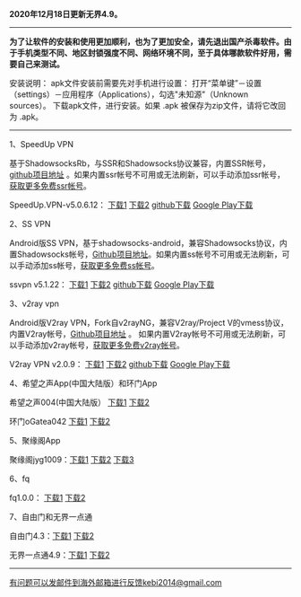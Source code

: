 **2020年12月18日更新无界4.9。**

***

**为了让软件的安装和使用更加顺利，也为了更加安全，请先退出国产杀毒软件。由于手机类型不同、地区封锁强度不同、网络环境不同，至于具体哪款软件好用，需要自己来测试。**

安装说明：
apk文件安装前需要先对手机进行设置： 打开“菜单键”－设置（settings）－应用程序（Applications），勾选"未知源"（Unknown sources）。
下载apk文件，进行安装。如果 .apk 被保存为zip文件，请将它改回为 .apk。

***

1、SpeedUp VPN

基于ShadowsocksRb，与SSR和Shadowsocks协议兼容，内置SSR帐号，[github项目地址](https://github.com/bannedbook/SpeedUp.VPN/releases) 。如果内置ssr帐号不可用或无法刷新，可以手动添加ssr帐号，[获取更多免费ssr帐号](https://github.com/Alvin9999/new-pac/wiki/ss%E5%85%8D%E8%B4%B9%E8%B4%A6%E5%8F%B7)。

SpeedUp.VPN-v5.0.6.12：
[下载1](https://tr51.free4444.xyz/android/SpeedUp.VPN-v5.0.6.12.apk) 
[下载2](https://tr71.free4444.xyz/SpeedUp.VPN-v5.0.6.12.apk) 
[github下载](https://github.com/bannedbook/SpeedUp.VPN/releases/download/v5.0.6.12/SpeedUp.VPN-v5.0.6.12.apk) 
[Google Play下载](https://play.google.com/store/apps/details?id=free.ssr.proxy.SpeedUp.VPN) 

2、SS VPN

Android版SS VPN，基于shadowsocks-android，兼容Shadowsocks协议，内置Shadowsocks帐号，[Github项目地址](https://github.com/bannedbook/ssvpn/releases)。如果内置ss帐号不可用或无法刷新，可以手动添加ss帐号，[获取更多免费ss帐号](https://github.com/Alvin9999/new-pac/wiki/ss%E5%85%8D%E8%B4%B9%E8%B4%A6%E5%8F%B7)。

ssvpn v5.1.22：
[下载1](https://tr51.free4444.xyz/android/ssvpn-v5.1.22.apk) 
[下载2](https://tr71.free4444.xyz/ssvpn-v5.1.22.apk) 
[github下载](https://github.com/bannedbook/ssvpn/releases/download/v5.1.22/android-ssvpn-universal-release.apk) 
[Google Play下载](https://play.google.com/store/apps/details?id=free.shadowsocks.proxy.VPN)


3、v2ray vpn

Android版V2ray VPN，Fork自v2rayNG，兼容V2ray/Project V的vmess协议，内置V2ray帐号，[Github项目地址](https://github.com/bannedbook/v2ray.vpn/releases) 。 如果内置V2ray帐号不可用或无法刷新，可以手动添加v2ray帐号，[获取更多免费v2ray帐号](https://github.com/Alvin9999/new-pac/wiki/v2ray%E5%85%8D%E8%B4%B9%E8%B4%A6%E5%8F%B7)。

V2ray VPN v2.0.9：
[下载1](https://tr51.free4444.xyz/android/v2ray.vpn-v2.0.9.apk) 
[下载2](https://tr71.free4444.xy/v2ray.vpn-v2.0.9.apk) 
[github下载](https://github.com/bannedbook/v2ray.vpn/releases/download/v2.0.9/v2ray.vpn-universal-release.apk) 
[Google Play下载](https://play.google.com/store/apps/details?id=free.shadowsocks.proxy.VPN)


4、希望之声App(中国大陆版）和环门App

希望之声004(中国大陆版）  [下载1](https://tr51.free4444.xyz/oHopea004.apk)   [下载2](https://tr71.free4444.xyz/oHopea004.apk)

环门oGatea042 [下载1](https://tr51.free4444.xyz/ogatea042.apk)  [下载2](https://tr71.free4444.xyz/ogatea042.apk)

5、聚缘阁App

聚缘阁jyg1009：[下载1](https://gitlab.com/juyuange/2/-/raw/master/jyg1009.apk)  [下载2](https://tr51.free4444.xyz/android/jyg1009.apk) 
[下载3](https://tr71.free4444.xyz/jyg1009.apk) 

6、fq

fq1.0.0： [下载1](https://tr51.free4444.xyz/android/fq.apk) 
[下载2](https://tr71.free4444.xyz/fq.apk) 

7、自由门和无界一点通

自由门4.3：[下载1](https://tr51.free4444.xyz/android/fgma43.apk)
[下载2](https://tr71.free4444.xyz/fgma43.apk)

无界一点通4.9：[下载1](https://tr51.free4444.xyz/wujie409.apk) 
[下载2](https://tr71.free4444.xyz/wujie409.apk) 


***

有问题可以发邮件到海外邮箱进行反馈kebi2014@gmail.com